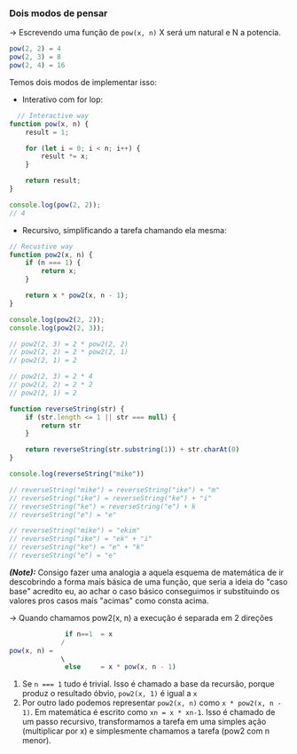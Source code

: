 
### Dois modos de pensar
-> Escrevendo uma função de `pow(x, n)` X será um natural e N a potencia.
```javascript
pow(2, 2) = 4
pow(2, 3) = 8
pow(2, 4) = 16
```

Temos dois modos de implementar isso:
- Interativo com for lop:
```javascript
  // Interactive way
function pow(x, n) {
    result = 1;

    for (let i = 0; i < n; i++) {
        result *= x;
    }

    return result;
}

console.log(pow(2, 2));
// 4
```
- Recursivo, simplificando a tarefa chamando ela mesma:
```javascript
// Recustive way
function pow2(x, n) {
    if (n === 1) {
        return x;
    }

    return x * pow2(x, n - 1);
}

console.log(pow2(2, 2));
console.log(pow2(2, 3));

// pow2(2, 3) = 2 * pow2(2, 2)
// pow2(2, 2) = 2 * pow2(2, 1)
// pow2(2, 1) = 2

// pow2(2, 3) = 2 * 4
// pow2(2, 2) = 2 * 2
// pow2(2, 1) = 2

function reverseString(str) {
    if (str.length <= 1 || str === null) {
        return str
    }

    return reverseString(str.substring(1)) + str.charAt(0)
}

console.log(reverseString("mike"))

// reverseString("mike") = reverseString("ike") + "m"
// reverseString("ike") = reverseString("ke") + "i"
// reverseString("ke") = reverseString("e") + k
// reverseString("e") = "e"

// reverseString("mike") = "ekim"
// reverseString("ike") = "ek" + "i"
// reverseString("ke") = "e" + "k"
// reverseString("e") = "e"
```
***(Note):*** Consigo fazer uma analogia a aquela esquema de matemática de ir descobrindo a forma mais básica de uma função, que seria a ideia do "caso base" acredito eu, ao achar o caso básico conseguimos ir substituindo os valores pros casos mais "acimas" como consta acima.

-> Quando chamamos pow2(x, n) a execução é separada em 2 direções
```javascript
              if n==1  = x
             /
pow(x, n) =
             \
              else     = x * pow(x, n - 1)
```
1. Se `n === 1` tudo é trivial. Isso é chamado a base da recursão, porque produz o resultado óbvio, `pow2(x, 1)` é igual a `x`
2. Por outro lado podemos representar `pow2(x, n)` como `x * pow2(x, n - 1)`. Em matemática é escrito como `xn = x * xn-1`. Isso é chamado de um passo recursivo, transformamos a tarefa em uma simples ação (multiplicar por x) e simplesmente chamamos a tarefa (pow2 com n menor).
